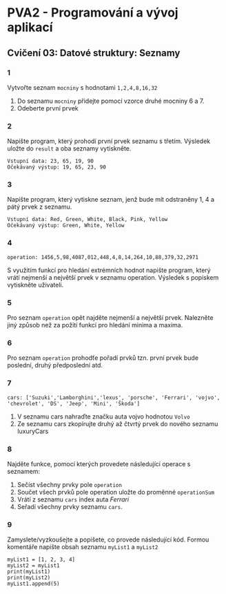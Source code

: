 # PVA2 - Programování a vývoj aplikací
## Cvičení 03: Datové struktury: Seznamy

### 1
Vytvořte seznam `mocniny` s hodnotami `1,2,4,8,16,32`
1. Do seznamu `mocniny` přidejte pomocí vzorce druhé mocniny 6 a 7.
2. Odeberte první prvek 

### 2
Napište program, který prohodí první prvek seznamu s třetím. Výsledek uložte do `result` a oba seznamy vytiskněte.
```
Vstupní data: 23, 65, 19, 90
Očekávaný výstup: 19, 65, 23, 90
```

### 3
Napište program, který vytiskne seznam, jenž bude mít odstraněny 1, 4 a pátý prvek z seznamu.
```
Vstupní data: Red, Green, White, Black, Pink, Yellow
Očekávaný výstup: Green, White, Yellow
```

### 4
`operation: 1456,5,98,4087,012,448,4,8,14,264,10,88,379,32,2971`

S využitím funkcí pro hledání extrémních hodnot napište program, který vrátí nejmenší a největší prvek v seznamu operation. Výsledek s popiskem vytiskněte uživateli.



### 5
Pro seznam `operation` opět najděte nejmenší a největší prvek. Nalezněte jiný způsob než za požití funkcí pro hledání minima a maxima.


### 6
Pro seznam `operation` prohodťe pořadí prvků tzn. první prvek bude poslední, druhý předposlední atd.


### 7
`cars: ['Suzuki','Lamborghini','lexus', 'porsche', 'Ferrari', 'vojvo', 'chevrolet', 'DS', 'Jeep', 'Mini', 'Škoda']`

1. V seznamu cars nahraďte značku auta vojvo hodnotou `Volvo` 
2. Ze seznamu cars zkopírujte druhý až čtvrtý prvek do nového seznamu luxuryCars

### 8
Najděte funkce, pomocí kterých provedete následující operace s seznamem:
1. Sečíst všechny prvky pole `operation`
2. Součet všech prvků pole operation uložte do proměnné `operationSum`
3. Vrátí z seznamu `cars` index auta _Ferrari_
4. Seřadí všechny prvky seznamu `cars`.

### 9
Zamyslete/vyzkoušejte a popišete, co provede následující kód. Formou komentáře napište obsah seznamu `myList1` a `myList2`
```
myList1 = [1, 2, 3, 4]
myList2 = myList1 
print(myList1)
print(myList2)
myList1.append(5) 
```